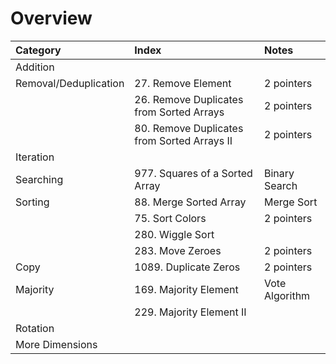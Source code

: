 # Overview

| Category | Index | Notes |
| :--- | :--- | :--- |
| Addition |  |  |
| Removal/Deduplication | 27. Remove Element | 2 pointers |
|  | 26. Remove Duplicates from Sorted Arrays | 2 pointers |
|  | 80. Remove Duplicates from Sorted Arrays II | 2 pointers |
| Iteration |  |  |
| Searching | 977. Squares of a Sorted Array | Binary Search |
| Sorting | 88. Merge Sorted Array | Merge Sort |
|  | 75. Sort Colors | 2 pointers |
|  | 280. Wiggle Sort |  |
|  | 283. Move Zeroes | 2 pointers |
| Copy | 1089. Duplicate Zeros | 2 pointers |
| Majority | 169. Majority Element | Vote Algorithm |
|  | 229. Majority Element II |  |
| Rotation |  |  |
| More Dimensions |  |  |

